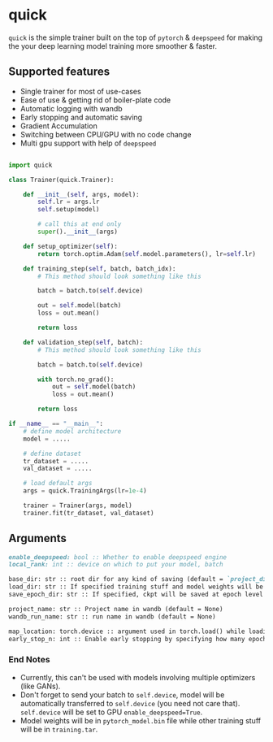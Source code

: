 # quick

`quick` is the simple trainer built on the top of `pytorch` & `deepspeed` for making the your deep learning model training more smoother & faster.

## Supported features

- Single trainer for most of use-cases
- Ease of use & getting rid of boiler-plate code
- Automatic logging with wandb
- Early stopping and automatic saving
- Gradient Accumulation
- Switching between CPU/GPU with no code change
- Multi gpu support with help of `deepspeed`

```python

import quick

class Trainer(quick.Trainer):

    def __init__(self, args, model):
        self.lr = args.lr
        self.setup(model)

        # call this at end only
        super().__init__(args)

    def setup_optimizer(self):
        return torch.optim.Adam(self.model.parameters(), lr=self.lr)

    def training_step(self, batch, batch_idx):
        # This method should look something like this

        batch = batch.to(self.device)

        out = self.model(batch)
        loss = out.mean()

        return loss

    def validation_step(self, batch):
        # This method should look something like this

        batch = batch.to(self.device)

        with torch.no_grad():
            out = self.model(batch)
            loss = out.mean()

        return loss

if __name__ == "__main__":
    # define model architecture
    model = .....

    # define dataset
    tr_dataset = .....
    val_dataset = .....

    # load default args
    args = quick.TrainingArgs(lr=1e-4)

    trainer = Trainer(args, model)
    trainer.fit(tr_dataset, val_dataset)
```

## Arguments

```md
enable_deepspeed: bool :: Whether to enable deepspeed engine
local_rank: int :: device on which to put your model, batch

base_dir: str :: root dir for any kind of saving (default = `project_directory`)
load_dir: str :: If specified training stuff and model weights will be loaded from this dir (default = None)
save_epoch_dir: str :: If specified, ckpt will be saved at epoch level if loss decreases

project_name: str :: Project name in wandb (default = None)
wandb_run_name: str :: run name in wandb (default = None)

map_location: torch.device :: argument used in torch.load() while loading model-state-dict (default = torch.device("cuda:0"))
early_stop_n: int :: Enable early stopping by specifying how many epochs to look-up before stopping (default = None)
```

### End Notes

- Currently, this can't be used with models involving multiple optimizers (like GANs).
- Don't forget to send your batch to `self.device`, model will be automatically transferred to `self.device` (you need not care that). `self.device` will be set to GPU `enable_deepspeed=True`.
- Model weights will be in `pytorch_model.bin` file while other training stuff will be in `training.tar`.
